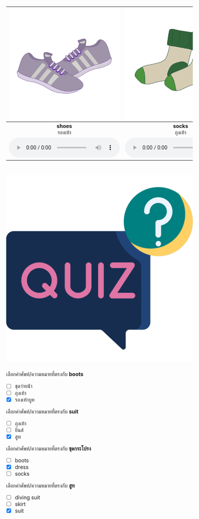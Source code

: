 
<div class="carrousel">


|![](/media/img/clothes/shoes.svg)|![](/media/img/clothes/socks.svg)|![](/media/img/clothes/belt.svg)|![](/media/img/clothes/skirt.svg)|![](/media/img/clothes/shorts.svg)|![](/media/img/clothes/maternity&#x20;dress.svg)|![](/media/img/clothes/pyjamas.svg)|![](/media/img/clothes/slippers.svg)|![](/media/img/clothes/leggings.svg)|![](/media/img/clothes/bathrobe.svg)|![](/media/img/clothes/swim&#x20;suit.svg)|![](/media/img/clothes/jean.svg)|![](/media/img/clothes/boots.svg)|![](/media/img/clothes/underwear.svg)|![](/media/img/clothes/dress.svg)|![](/media/img/clothes/evening&#x20;dress.svg)|![](/media/img/clothes/diving&#x20;suit.svg)|![](/media/img/clothes/raincoat.svg)|![](/media/img/clothes/suit.svg)|
| :----: | :----: | :----: | :----: | :----: | :----: | :----: | :----: | :----: | :----: | :----: | :----: | :----: | :----: | :----: | :----: | :----: | :----: | :----: |
|**shoes**<br>รองเท้า|**socks**<br>ถุงเท้า|**belt**<br>เข็มขัด|**skirt**<br>กระโปรง|**shorts**<br>กางเกงขาสั้น|**maternity dress**<br>ชุดคลุมท้อง|**pyjamas**<br>ชุดนอน|**slippers**<br>รองเท้าแตะ|**leggings**<br>กางเกงเลกกิ้ง|**bathrobe**<br>เสื้อคลุมอาบน้ํา|**swim suit**<br>ชุดว่ายน้ํา|**jean**<br>ยีนส์|**boots**<br>รองเท้าบูท|**underwear**<br>ชุดชั้นใน|**dress**<br>ชุดกระโปรง|**evening dress**<br>ชุดราตรี|**diving suit**<br>ชุดดําน้ํา|**raincoat**<br>เสื้อกันฝน|**suit**<br>สูท|
|![](/media/audio/shoes.mp3)|![](/media/audio/socks.mp3)|![](/media/audio/belt.mp3)|![](/media/audio/skirt.mp3)|![](/media/audio/shorts.mp3)|![](/media/audio/maternity&#x20;dress.mp3)|![](/media/audio/pyjamas.mp3)|![](/media/audio/slippers.mp3)|![](/media/audio/leggings.mp3)|![](/media/audio/bathrobe.mp3)|![](/media/audio/swim&#x20;suit.mp3)|![](/media/audio/jean.mp3)|![](/media/audio/boots.mp3)|![](/media/audio/underwear.mp3)|![](/media/audio/dress.mp3)|![](/media/audio/evening&#x20;dress.mp3)|![](/media/audio/diving&#x20;suit.mp3)|![](/media/audio/raincoat.mp3)|![](/media/audio/suit.mp3)|

</div>



# ![icon](/media/icons/quiz.svg) 


 เลือกคำศัพท์/ความหมายที่ตรงกับ **boots**
 - [ ] ชุดว่ายน้ํา
 - [ ] ถุงเท้า
 - [x] รองเท้าบูท

 เลือกคำศัพท์/ความหมายที่ตรงกับ **suit**
 - [ ] ถุงเท้า
 - [ ] ยีนส์
 - [x] สูท

 เลือกคำศัพท์/ความหมายที่ตรงกับ **ชุดกระโปรง**
 - [ ] boots
 - [x] dress
 - [ ] socks

 เลือกคำศัพท์/ความหมายที่ตรงกับ **สูท**
 - [ ] diving suit
 - [ ] skirt
 - [x] suit
